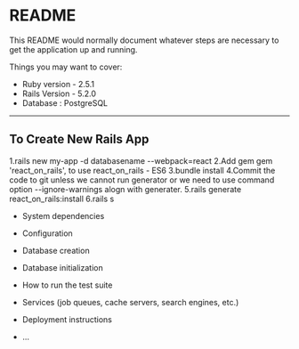 # README
<!-- /hari/personal/guide/learning/react/react-rails/rails_react$ -->
This README would normally document whatever steps are necessary to get the
application up and running.

Things you may want to cover:

* Ruby version - 2.5.1
* Rails Version - 5.2.0
* Database : PostgreSQL
-----------------------------------

 To Create New Rails App
 -----------------
 1.rails new my-app -d databasename --webpack=react
 2.Add gem gem 'react_on_rails', to use react_on_rails - ES6
 3.bundle install
 4.Commit the code to git unless we cannot run generator or we need to use command  option --ignore-warnings alogn with generater.
 5.rails generate react_on_rails:install
 6.rails s




* System dependencies

* Configuration

* Database creation

* Database initialization

* How to run the test suite

* Services (job queues, cache servers, search engines, etc.)

* Deployment instructions

* ...
